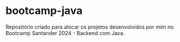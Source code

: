 # bootcamp-java
Repositório criado para alocar os projetos desenvolvidos por mim no Bootcamp Santander 2024 - Backend com Java.
